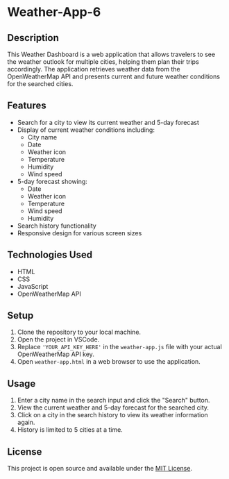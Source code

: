 # Weather-App-6

## Description

This Weather Dashboard is a web application that allows travelers to see the weather outlook for multiple cities, helping them plan their trips accordingly. The application retrieves weather data from the OpenWeatherMap API and presents current and future weather conditions for the searched cities.

## Features

- Search for a city to view its current weather and 5-day forecast
- Display of current weather conditions including:
  - City name
  - Date
  - Weather icon
  - Temperature
  - Humidity
  - Wind speed
- 5-day forecast showing:
  - Date
  - Weather icon
  - Temperature
  - Wind speed
  - Humidity
- Search history functionality
- Responsive design for various screen sizes

## Technologies Used

- HTML
- CSS
- JavaScript
- OpenWeatherMap API

## Setup

1. Clone the repository to your local machine.
2. Open the project in VSCode.
3. Replace `'YOUR_API_KEY_HERE'` in the `weather-app.js` file with your actual OpenWeatherMap API key.
4. Open `weather-app.html` in a web browser to use the application.

## Usage

1. Enter a city name in the search input and click the "Search" button.
2. View the current weather and 5-day forecast for the searched city.
3. Click on a city in the search history to view its weather information again.
4. History is limited to 5 cities at a time.

## License

This project is open source and available under the [MIT License](LICENSE).